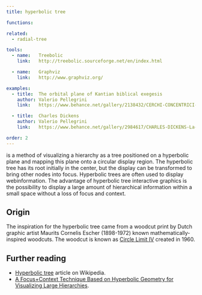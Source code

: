 ```yaml
---
title: hyperbolic tree

functions:

related:
  - radial-tree

tools:
  - name:   Treebolic
    link:   http://treebolic.sourceforge.net/en/index.html

  - name:   Graphviz
    link:   http://www.graphviz.org/

examples:
  - title:  The orbital plane of Kantian biblical exegesis
    author: Valerio Pellegrini
    link:   https://www.behance.net/gallery/2138432/CERCHI-CONCENTRICI-Kant-Data-Visualization

  - title:  Charles Dickens
    author: Valerio Pellegrini
    link:   https://www.behance.net/gallery/2984617/CHARLES-DICKENS-La-Lettura-10-Corriere-della-Sera

order: 2
---
```


is a method of visualizing a hierarchy as a tree positioned on a hyperbolic plane and mapping this plane onto a circular display region. The hyperbolic tree has its root initially in the center, but the display can be transformed to bring other nodes into focus. Hyperbolic trees are often used to display webinformation.
The advantage of hyperbolic tree interactive graphics is the possibility to display a large amount of hierarchical information within a small space without a loss of focus and context.

<!--more-->

## Origin
The inspiration for the hyperbolic tree came from a woodcut print by Dutch graphic artist Maurits Cornelis Escher (1898-1972) known mathematically-inspired woodcuts. The woodcut is known as [Circle Limit IV](https://www.mcescher.com/gallery/recognition-success/circle-limit-iv/) created in 1960.


## Further reading
- [Hyperbolic tree](https://en.wikipedia.org/wiki/Hyperbolic_tree) article on Wikipedia.
- [A Focus+Context Technique Based on Hyperbolic Geometry for Visualizing Large Hierarchies](http://www.idav.ucdavis.edu/~asharf/shrek/Projects/HypBrowser/startree-chi95.pdf).
